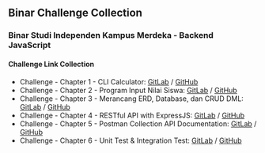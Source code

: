 ## Binar Challenge Collection

### Binar Studi Independen Kampus Merdeka - Backend JavaScript

#### Challenge Link Collection

- Challenge - Chapter 1 - CLI Calculator: [GitLab](https://gitlab.com/raprmdn/binar-challenge/-/tree/master/chapter1) / [GitHub](https://github.com/raprmdn/binar-challenge/tree/master/chapter1)
- Challenge - Chapter 2 - Program Input Nilai Siswa: [GitLab](https://gitlab.com/raprmdn/binar-challenge/-/tree/master/chapter2) / [GitHub](https://github.com/raprmdn/binar-challenge/tree/master/chapter2)
- Challenge - Chapter 3 - Merancang ERD, Database, dan CRUD DML: [GitLab](https://gitlab.com/raprmdn/binar-challenge/-/tree/master/chapter3) / [GitHub](https://github.com/raprmdn/binar-challenge/tree/master/chapter3)
- Challenge - Chapter 4 - RESTful API with ExpressJS: [GitLab](https://gitlab.com/raprmdn/binar-challenge/-/tree/master/chapter4) / [GitHub](https://github.com/raprmdn/binar-challenge/tree/master/chapter4)
- Challenge - Chapter 5 - Postman Collection API Documentation: [GitLab](https://gitlab.com/raprmdn/binar-challenge/-/tree/master/chapter5) / [GitHub](https://github.com/raprmdn/binar-challenge/tree/master/chapter5)
- Challenge - Chapter 6 - Unit Test & Integration Test: [GitLab](https://gitlab.com/raprmdn/binar-challenge/-/tree/master/chapter6) / [GitHub](https://github.com/raprmdn/binar-chapter6)


